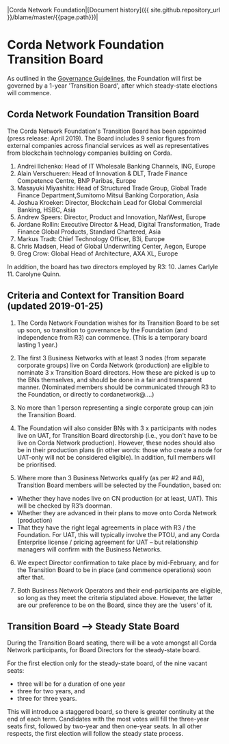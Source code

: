 |Corda Network Foundation|[Document history]({{ site.github.repository_url }}/blame/master/{{page.path}})|

Corda Network Foundation Transition Board
=========================================

As outlined in the [Governance Guidelines](https://corda.network/governance/governance-guidelines.html), the Foundation will first be governed by a 1-year 'Transition Board', after which steady-state elections will commence.

Corda Network Foundation Transition Board 
-----------------------------------------

The Corda Network Foundation's Transition Board has been appointed (press release: April 2019). 
The Board includes 9 senior figures from external companies across financial services as well as representatives from blockchain technology companies building on Corda.

1. Andrei Ilchenko: Head of IT Wholesale Banking Channels, ING, Europe
2. Alain Verschueren: Head of Innovation & DLT, Trade Finance Competence Centre, BNP Paribas, Europe
3. Masayuki Miyashita: Head of Structured Trade Group, Global Trade Finance Department,Sumitomo Mitsui Banking Corporation, Asia
4. Joshua Kroeker: Director, Blockchain Lead for Global Commercial Banking, HSBC, Asia
5. Andrew Speers: Director, Product and Innovation, NatWest, Europe
6. Jordane Rollin: Executive Director & Head, Digital Transformation, Trade Finance Global Products, Standard Chartered, Asia
7. Markus Tradt: Chief Technology Officer, B3i, Europe
8. Chris Madsen, Head of Global Underwriting Center, Aegon, Europe 
9. Greg Crow: Global Head of Architecture, AXA XL, Europe

In addition, the board has two directors employed by R3: 
10. James Carlyle
11. Carolyne Quinn.

Criteria and Context for Transition Board (updated 2019-01-25)
----------------------------------------------------------------------

1. The Corda Network Foundation wishes for its Transition Board to be set up soon, so transition to governance by the Foundation (and independence from R3) can commence. (This is a temporary board lasting 1 year.)
 
2. The first 3 Business Networks with at least 3 nodes (from separate corporate groups) live on Corda Network (production) are eligible to nominate 3 x Transition Board directors.  How these are picked is up to the BNs themselves, and should be done in a fair and transparent manner. (Nominated members should be communicated through R3 to the Foundation, or directly to cordanetwork@....)
 
3. No more than 1 person representing a single corporate group can join the Transition Board.
 

4. The Foundation will also consider BNs with 3 x participants with nodes live on UAT, for Transition Board directorship (i.e., you don't have to be live on Corda Network production). However, these nodes should also be in their production plans (in other words: those who create a node for UAT-only will not be considered eligible). In addition, full members will be prioritised. 
 

5. Where more than 3 Business Networks qualify (as per #2 and #4), Transition Board members will be selected by the Foundation, based on:
* Whether they have nodes live on CN production (or at least, UAT). This will be checked by R3’s doorman.
* Whether they are advanced in their plans to move onto Corda Network (production)
* That they have the right legal agreements in place with R3 / the Foundation. For UAT, this will typically involve the PTOU, and any Corda Enterprise license / pricing agreement for UAT – but relationship managers will confirm with the Business Networks.
 

6. We expect Director confirmation to take place by mid-February, and for the Transition Board to be in place (and commence operations) soon after that.
 

7. Both Business Network Operators and their end-participants are eligible, so long as they meet the criteria stipulated above. However, the latter are our preference to be on the Board, since they are the ‘users’ of it.


Transition Board --> Steady State Board
---------------------------------------

During the Transition Board seating, there will be a vote amongst all Corda Network participants, for Board Directors for the steady-state board.

For the first election only for the steady-state board, of the nine vacant seats:
* three will be for a duration of one year
* three for two years, and 
* three for three years. 

This will introduce a staggered board, so there is greater continuity at the end of each term. Candidates with the most 
votes will fill the three-year seats first, followed by two-year and then one-year seats. In all other respects, the 
first election will follow the steady state process.
